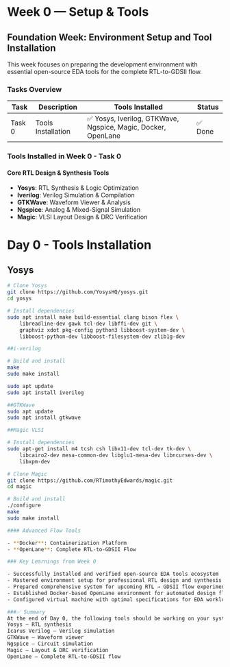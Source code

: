 # Week 0 — Setup & Tools

## Foundation Week: Environment Setup and Tool Installation

This week focuses on preparing the development environment with essential open-source EDA tools for the complete RTL-to-GDSII flow.

### Tasks Overview

| Task   | Description            | Tools Installed | Status |
|--------|------------------------|-----------------|--------|
| Task 0 | Tools Installation     | ✅ Yosys, Iverilog, GTKWave, Ngspice, Magic, Docker, OpenLane | ✅ Done |

### Tools Installed in Week 0 - Task 0

#### Core RTL Design & Synthesis Tools

- **Yosys**: RTL Synthesis & Logic Optimization
- **Iverilog**: Verilog Simulation & Compilation
- **GTKWave**: Waveform Viewer & Analysis
- **Ngspice**: Analog & Mixed-Signal Simulation
- **Magic**: VLSI Layout Design & DRC Verification

# Day 0 - Tools Installation

## Yosys

```bash
# Clone Yosys
git clone https://github.com/YosysHQ/yosys.git
cd yosys

# Install dependencies
sudo apt install make build-essential clang bison flex \
    libreadline-dev gawk tcl-dev libffi-dev git \
    graphviz xdot pkg-config python3 libboost-system-dev \
    libboost-python-dev libboost-filesystem-dev zlib1g-dev

##i-verilog

# Build and install
make
sudo make install

sudo apt update
sudo apt install iverilog

##GTKWave
sudo apt update
sudo apt install gtkwave

##Magic VLSI

# Install dependencies
sudo apt-get install m4 tcsh csh libx11-dev tcl-dev tk-dev \
    libcairo2-dev mesa-common-dev libglu1-mesa-dev libncurses-dev \
    libxpm-dev

# Clone Magic
git clone https://github.com/RTimothyEdwards/magic.git
cd magic

# Build and install
./configure
make
sudo make install

#### Advanced Flow Tools

- **Docker**: Containerization Platform
- **OpenLane**: Complete RTL-to-GDSII Flow

### Key Learnings from Week 0

- Successfully installed and verified open-source EDA tools ecosystem
- Mastered environment setup for professional RTL design and synthesis workflows
- Prepared comprehensive system for upcoming RTL → GDSII flow experiments
- Established Docker-based OpenLane environment for automated design flows
- Configured virtual machine with optimal specifications for EDA workloads

###✅ Summary
At the end of Day 0, the following tools should be working on your system:
Yosys – RTL synthesis
Icarus Verilog – Verilog simulation
GTKWave – Waveform viewer
Ngspice – Circuit simulation
Magic – Layout & DRC verification
OpenLane – Complete RTL-to-GDSII flow 
